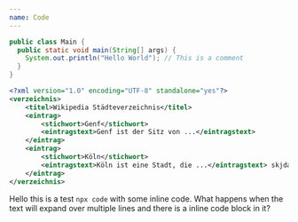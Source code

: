 ```yaml
---
name: Code
---
```


```java
public class Main {
  public static void main(String[] args) {
    System.out.println("Hello World"); // This is a comment
  }
}
```

[//]: # "ist das ein kommentar?"

```xml
<?xml version="1.0" encoding="UTF-8" standalone="yes"?>
<verzeichnis>
    <titel>Wikipedia Städteverzeichnis</titel>
    <eintrag>
        <stichwort>Genf</stichwort>
        <eintragstext>Genf ist der Sitz von ...</eintragstext>
    </eintrag>
    <eintrag>
        <stichwort>Köln</stichwort>
        <eintragstext>Köln ist eine Stadt, die ...</eintragstext> skjdafj safj sfkj safjskf asfj sa
    </eintrag>
</verzeichnis>
```

Hello this is a test `npx code` with some inline code. What happens when the text will expand over multiple lines and there is a inline code block in it?
